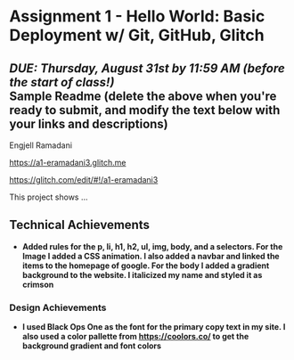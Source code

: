 Assignment 1 - Hello World: Basic Deployment w/ Git, GitHub, Glitch
===

*DUE: Thursday, August 31st by 11:59 AM (before the start of class!)*  
Sample Readme (delete the above when you're ready to submit, and modify the text below with your links and descriptions)
---

Engjell Ramadani

https://a1-eramadani3.glitch.me

https://glitch.com/edit/#!/a1-eramadani3


This project shows ...

## Technical Achievements
- **Added rules for the p, li, h1, h2, ul, img, body, and a selectors. For the Image I added a CSS animation.
I also added a navbar and linked the items to the homepage of google. For the body I added a gradient background to the website. I italicized my name and styled it as crimson**

### Design Achievements
- **I used Black Ops One as the font for the primary copy text in my site. I also used a color pallette from https://coolors.co/ to get the background gradient and font colors**
